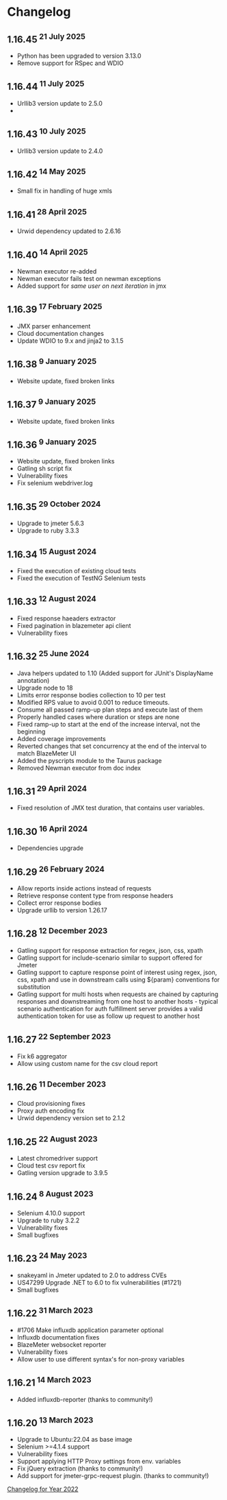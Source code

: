 # Changelog

## 1.16.45<sup> 21 July 2025</sup>
- Python has been upgraded to version 3.13.0
- Remove support for RSpec and WDIO

## 1.16.44<sup> 11 July 2025</sup>
- Urllib3 version update to 2.5.0
- 
## 1.16.43<sup> 10 July 2025</sup>
- Urllib3 version update to 2.4.0

## 1.16.42<sup> 14 May 2025</sup>
- Small fix in handling of huge xmls

## 1.16.41<sup> 28 April 2025</sup>
- Urwid dependency updated to 2.6.16

## 1.16.40<sup> 14 April 2025</sup>
- Newman executor re-added
- Newman executor fails test on newman exceptions
- Added support for _same user on next iteration_ in jmx

## 1.16.39<sup> 17 February 2025</sup>
- JMX parser enhancement
- Cloud documentation changes
- Update WDIO to 9.x and jinja2 to 3.1.5

## 1.16.38<sup> 9 January 2025</sup>
- Website update, fixed broken links

## 1.16.37<sup> 9 January 2025</sup>
- Website update, fixed broken links

## 1.16.36<sup> 9 January 2025</sup>
- Website update, fixed broken links
- Gatling sh script fix
- Vulnerability fixes
- Fix selenium webdriver.log

## 1.16.35<sup> 29 October 2024</sup>
- Upgrade to jmeter 5.6.3
- Upgrade to ruby 3.3.3

## 1.16.34<sup> 15 August 2024</sup>
- Fixed the execution of existing cloud tests
- Fixed the execution of TestNG Selenium tests

## 1.16.33<sup> 12 August 2024</sup>
- Fixed response haeaders extractor
- Fixed pagination in blazemeter api client
- Vulnerability fixes

## 1.16.32<sup> 25 June 2024</sup>
- Java helpers updated to 1.10 (Added support for JUnit's DisplayName annotation)
- Upgrade node to 18
- Limits error response bodies collection to 10 per test
- Modified RPS value to avoid 0.001 to reduce timeouts.
- Consume all passed ramp-up plan steps and execute last of them
- Properly handled cases where duration or steps are none
- Fixed ramp-up to start at the end of the increase interval, not the beginning
- Added coverage improvements
- Reverted changes that set concurrency at the end of the interval to match BlazeMeter UI
- Added the pyscripts module to the Taurus package
- Removed Newman executor from doc index

## 1.16.31<sup> 29 April 2024</sup>
- Fixed resolution of JMX test duration, that contains user variables.

## 1.16.30<sup> 16 April 2024</sup>
- Dependencies upgrade

## 1.16.29<sup> 26 February 2024</sup>
- Allow reports inside actions instead of requests
- Retrieve response content type from response headers
- Collect error response bodies
- Upgrade urllib to version 1.26.17

## 1.16.28<sup> 12 December 2023</sup>
- Gatling support for response extraction for regex, json, css, xpath
- Gatling support for include-scenario similar to support offered for Jmeter
- Gatling support to capture response point of interest using regex, json, css, xpath and use in downstream calls using ${param} conventions for substitution
- Gatling support for multi hosts when requests are chained by capturing responses and downstreaming from one host to another hosts - typical scenario authentication for auth fulfillment server provides a valid authentication token for use as follow up request to another host

## 1.16.27<sup> 22 September 2023</sup>
- Fix k6 aggregator
- Allow using custom name for the csv cloud report

## 1.16.26<sup> 11 December 2023</sup>
- Cloud provisioning fixes
- Proxy auth encoding fix
- Urwid dependency version set to 2.1.2

## 1.16.25<sup> 22 August 2023</sup>
- Latest chromedriver support
- Cloud test csv report fix
- Gatling version upgrade to 3.9.5

## 1.16.24<sup> 8 August 2023</sup>
- Selenium 4.10.0 support
- Upgrade to ruby 3.2.2
- Vulnerability fixes
- Small bugfixes

## 1.16.23<sup> 24 May 2023</sup>
- snakeyaml in Jmeter updated to 2.0 to address CVEs
- US47299 Upgrade .NET to 6.0 to fix vulnerabilities (#1721)
- Small bugfixes

## 1.16.22<sup> 31 March 2023</sup>
- #1706 Make influxdb application parameter optional
- Influxdb documentation fixes
- BlazeMeter websocket reporter
- Vulnerability fixes
- Allow user to use different syntax's for non-proxy variables

## 1.16.21<sup> 14 March 2023</sup>
- Added influxdb-reporter (thanks to community!)

## 1.16.20<sup> 13 March 2023</sup>
- Upgrade to Ubuntu:22.04 as base image
- Selenium >=4.1.4 support
- Vulnerability fixes
- Support applying HTTP Proxy settings from env. variables
- Fix jQuery extraction (thanks to community!)
- Add support for jmeter-grpc-request plugin. (thanks to community!)


[Changelog for Year 2022](Changelog2022.md)
